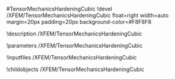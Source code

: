 <!-- MOOSE Object Documentation Stub: Remove this when content is added. -->
#TensorMechanicsHardeningCubic
!devel /XFEM/TensorMechanicsHardeningCubic float=right width=auto margin=20px padding=20px background-color=#F8F8F8

!description /XFEM/TensorMechanicsHardeningCubic

!parameters /XFEM/TensorMechanicsHardeningCubic

!inputfiles /XFEM/TensorMechanicsHardeningCubic

!childobjects /XFEM/TensorMechanicsHardeningCubic
